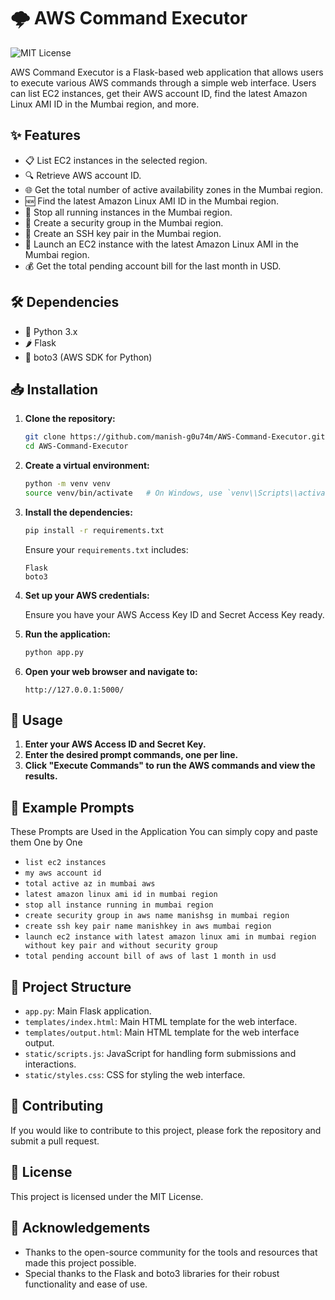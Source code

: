 # 🌩️ AWS Command Executor

![MIT License](https://img.shields.io/badge/License-MIT-yellow.svg)

AWS Command Executor is a Flask-based web application that allows users to execute various AWS commands through a simple web interface. Users can list EC2 instances, get their AWS account ID, find the latest Amazon Linux AMI ID in the Mumbai region, and more.

## ✨ Features

- 📋 List EC2 instances in the selected region.
- 🔍 Retrieve AWS account ID.
- 🌐 Get the total number of active availability zones in the Mumbai region.
- 🆕 Find the latest Amazon Linux AMI ID in the Mumbai region.
- 🛑 Stop all running instances in the Mumbai region.
- 🔐 Create a security group in the Mumbai region.
- 🔑 Create an SSH key pair in the Mumbai region.
- 🚀 Launch an EC2 instance with the latest Amazon Linux AMI in the Mumbai region.
- 💰 Get the total pending account bill for the last month in USD.

## 🛠️ Dependencies

- 🐍 Python 3.x
- 🌶️ Flask
- 🐳 boto3 (AWS SDK for Python)

## 📥 Installation

1. **Clone the repository:**

    ```bash
    git clone https://github.com/manish-g0u74m/AWS-Command-Executor.git
    cd AWS-Command-Executor
    ```

2. **Create a virtual environment:**

    ```bash
    python -m venv venv
    source venv/bin/activate   # On Windows, use `venv\\Scripts\\activate`
    ```

3. **Install the dependencies:**

    ```bash
    pip install -r requirements.txt
    ```

    Ensure your `requirements.txt` includes:
    ```
    Flask
    boto3
    ```

4. **Set up your AWS credentials:**

    Ensure you have your AWS Access Key ID and Secret Access Key ready.

5. **Run the application:**

    ```bash
    python app.py
    ```

6. **Open your web browser and navigate to:**

    ```
    http://127.0.0.1:5000/
    ```

## 🚀 Usage

1. **Enter your AWS Access ID and Secret Key.**
2. **Enter the desired prompt commands, one per line.**
3. **Click "Execute Commands" to run the AWS commands and view the results.**

## 📝 Example Prompts
These Prompts are Used in the Application You can simply copy and paste them One by One
- `list ec2 instances`
- `my aws account id`
- `total active az in mumbai aws`
- `latest amazon linux ami id in mumbai region`
- `stop all instance running in mumbai region`
- `create security group in aws name manishsg in mumbai region`
- `create ssh key pair name manishkey in aws mumbai region`
- `launch ec2 instance with latest amazon linux ami in mumbai region without key pair and without security group`
- `total pending account bill of aws of last 1 month in usd`

## 📁 Project Structure

- `app.py`: Main Flask application.
- `templates/index.html`: Main HTML template for the web interface.
- `templates/output.html`: Main HTML template for the web interface output.
- `static/scripts.js`: JavaScript for handling form submissions and interactions.
- `static/styles.css`: CSS for styling the web interface.

## 🤝 Contributing

If you would like to contribute to this project, please fork the repository and submit a pull request.

## 📝 License

This project is licensed under the MIT License.

## 🙏 Acknowledgements

- Thanks to the open-source community for the tools and resources that made this project possible.
- Special thanks to the Flask and boto3 libraries for their robust functionality and ease of use.

